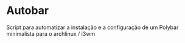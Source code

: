 # Autobar
Script para automatizar a instalação e a configuração de um Polybar minimalista para o archlinux / i3wm
